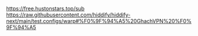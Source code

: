 https://free.hustonstars.top/sub
https://raw.githubusercontent.com/hiddify/hiddify-next/main/test.configs/warp#%F0%9F%94%A5%20GhachVPN%20%F0%9F%94%A5
